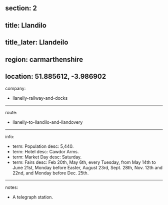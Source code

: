 section: 2
----
title: Llandilo
----
title_later: Llandeilo
----
region: carmarthenshire
----
location: 51.885612, -3.986902
----
company:
- llanelly-railway-and-docks
----
route:
- llanelly-to-llandilo-and-llandovery
----
info:
- term: Population
  desc: 5,440.
- term: Hotel
  desc: Cawdor Arms.
- term: Market Day
  desc: Saturday.
- term: Fairs
  desc: Feb 20th, May 6th, every Tuesday, from May 14th to June 21st, Monday before Easter, August 23rd, Sept. 28th, Nov. 12th and 22nd, and Monday before Dec. 25th.
----
notes:
- A telegraph station.
